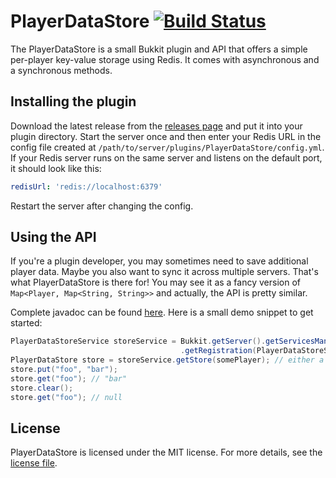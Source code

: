 # PlayerDataStore [![Build Status](https://travis-ci.org/CraftenDev/PlayerDataStore.svg?branch=master)](https://travis-ci.org/CraftenDev/PlayerDataStore)

The PlayerDataStore is a small Bukkit plugin and API that offers a simple per-player key-value storage using Redis. It
comes with asynchronous and a synchronous methods.

## Installing the plugin
Download the latest release from the [releases page](https://github.com/CraftenDev/PlayerDataStore/releases) and put it
into your plugin directory. Start the server once and then enter your Redis URL in the config file created at
`/path/to/server/plugins/PlayerDataStore/config.yml`. If your Redis server runs on the same server and listens on the
default port, it should look like this:

```yaml
redisUrl: 'redis://localhost:6379'
```

Restart the server after changing the config.

## Using the API
If you're a plugin developer, you may sometimes need to save additional player data. Maybe you also want to sync it
across multiple servers. That's what PlayerDataStore is there for! You may see it as a fancy version of
`Map<Player, Map<String, String>>` and actually, the API is pretty similar.

Complete javadoc can be found [here](http://craftendev.github.io/PlayerDataStore). Here is a small demo snippet to get
started:

```java
PlayerDataStoreService storeService = Bukkit.getServer().getServicesManager()
                                      .getRegistration(PlayerDataStoreService.class).getProvider();
PlayerDataStore store = storeService.getStore(somePlayer); // either a Player, an OfflinePlayer or a UUID
store.put("foo", "bar");
store.get("foo"); // "bar"
store.clear();
store.get("foo"); // null
```

## License
PlayerDataStore is licensed under the MIT license. For more details, see the [license file](https://github.com/CraftenDev/PlayerDataStore/blob/master/LICENSE).
